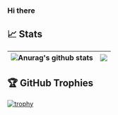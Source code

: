 ### Hi there

## 📈 Stats
| <img align="center" src="https://github-readme-stats.vercel.app/api?username=taizilongxu&show_icons=true&include_all_commits=true&theme=buefy&hide_border=true" alt="Anurag's github stats" /> | <img align="center" src="https://github-readme-stats.vercel.app/api/top-langs/?username=taizilongxu&layout=compact&theme=buefy&hide_border=true" /> |
| ------------- | ------------- |



## 🏆 GitHub Trophies
[![trophy](https://github-profile-trophy.vercel.app/?username=taizilongxu)](https://github.com/ryo-ma/github-profile-trophy)
